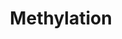 ---
annotations:
- id: PW:0000432
  parent: regulatory pathway
  type: Pathway Ontology
  value: protein modification pathway
authors:
- MaintBot
- Ddigles
description: ''
last-edited: 2019-09-17
organisms:
- Mus musculus
redirect_from:
- /index.php/Pathway:WP1247
- /instance/WP1247
revision: null
schema-jsonld:
- '@context': https://schema.org/
  '@id': https://wikipathways.github.io/pathways/WP1247.html
  '@type': Dataset
  creator:
    '@type': Organization
    name: WikiPathways
  description: ''
  keywords:
  - ATP
  - Comt1
  - Hnmt
  - Inmt
  - L-Methionine
  - Mat1a
  - Mat2a
  - Mat2b
  - N-methylated substrate
  - Nnmt
  - O-methylated substrate
  - Phosphate
  - Pnmt
  - S-Adenosylhomocysteine
  - S-Adenosylmethionine
  - S-methylated substrate
  - Substrate
  - Tpmt
  license: CC0
  name: Methylation
seo: CreativeWork
title: Methylation
wpid: WP1247
---